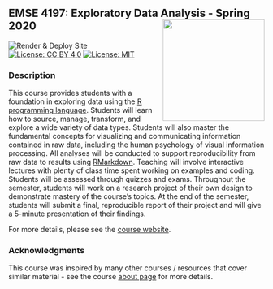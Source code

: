 
<!-- README.md is generated from README.Rmd. Please edit that file -->

## EMSE 4197: Exploratory Data Analysis - Spring 2020 <img src="images/eda_hex_sticker.png" align="right" width="200"/>

<!-- badges: start -->

![Render & Deploy
Site](https://github.com/emse-eda-gwu/2020-Spring/workflows/Render%20&%20Deploy%20Site/badge.svg)
[![License: CC
BY 4.0](https://img.shields.io/badge/License-CC%20BY%204.0-lightgrey.svg)](https://creativecommons.org/licenses/by/4.0/)
[![License:
MIT](https://img.shields.io/badge/License-MIT-yellow.svg)](https://opensource.org/licenses/MIT)
<!-- badges: end -->

### Description

This course provides students with a foundation in exploring data using
the [R programming language](https://www.r-project.org/). Students will
learn how to source, manage, transform, and explore a wide variety of
data types. Students will also master the fundamental concepts for
visualizing and communicating information contained in raw data,
including the human psychology of visual information processing. All
analyses will be conducted to support reproducibility from raw data to
results using [RMarkdown](https://bookdown.org/yihui/rmarkdown/).
Teaching will involve interactive lectures with plenty of class time
spent working on examples and coding. Students will be assessed through
quizzes and exams. Throughout the semester, students will work on a
research project of their own design to demonstrate mastery of the
course’s topics. At the end of the semester, students will submit a
final, reproducible report of their project and will give a 5-minute
presentation of their findings.

For more details, please see the [course
website](http://eda.seas.gwu.edu/2020-Spring/).

### Acknowledgments

This course was inspired by many other courses / resources that cover
similar material - see the course [about
page](http://eda.seas.gwu.edu/2020-Spring/about.html) for more details.

